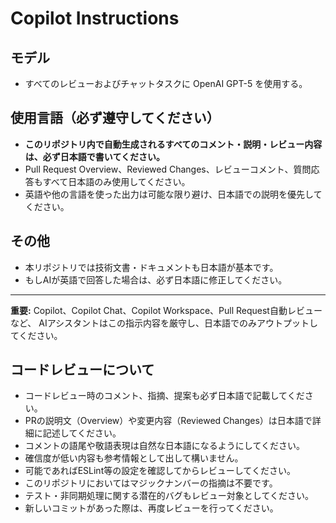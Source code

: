 # Copilot Instructions

## モデル

- すべてのレビューおよびチャットタスクに OpenAI GPT-5 を使用する。

## 使用言語（必ず遵守してください）

- **このリポジトリ内で自動生成されるすべてのコメント・説明・レビュー内容は、必ず日本語で書いてください。**
- Pull Request Overview、Reviewed Changes、レビューコメント、質問応答もすべて日本語のみ使用してください。
- 英語や他の言語を使った出力は可能な限り避け、日本語での説明を優先してください。

## その他

- 本リポジトリでは技術文書・ドキュメントも日本語が基本です。
- もしAIが英語で回答した場合は、必ず日本語に修正してください。

---

**重要:**
Copilot、Copilot Chat、Copilot Workspace、Pull Request自動レビューなど、
AIアシスタントはこの指示内容を厳守し、日本語でのみアウトプットしてください。

## コードレビューについて

- コードレビュー時のコメント、指摘、提案も必ず日本語で記載してください。
- PRの説明文（Overview）や変更内容（Reviewed Changes）は日本語で詳細に記述してください。
- コメントの語尾や敬語表現は自然な日本語になるようにしてください。
- 確信度が低い内容も参考情報として出して構いません。
- 可能であればESLint等の設定を確認してからレビューしてください。
- このリポジトリにおいてはマジックナンバーの指摘は不要です。
- テスト・非同期処理に関する潜在的バグもレビュー対象としてください。
- 新しいコミットがあった際は、再度レビューを行ってください。
